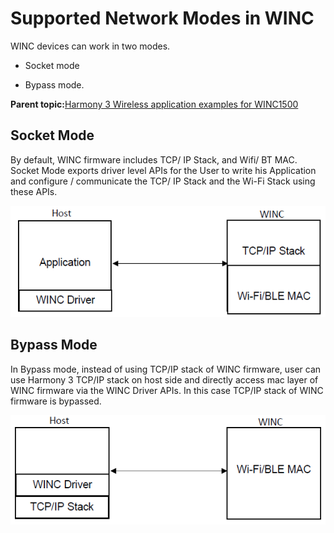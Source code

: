 # Supported Network Modes in WINC

WINC devices can work in two modes.

-   Socket mode

-   Bypass mode.


**Parent topic:**[Harmony 3 Wireless application examples for WINC1500](GUID-D41DC58E-4197-40C3-B2E5-298EE2491305.md)

## Socket Mode

By default, WINC firmware includes TCP/ IP Stack, and Wifi/ BT MAC.<br />Socket Mode exports driver level APIs for the User to write his Application and configure / communicate the TCP/ IP Stack and the Wi-Fi Stack using these APIs.

![](GUID-AA5DC7D2-E0C3-448A-9145-8A8BC1603867-low.png)

## Bypass Mode

In Bypass mode, instead of using TCP/IP stack of WINC firmware, user can use Harmony 3 TCP/IP stack on host side and directly access mac layer of WINC firmware via the WINC Driver APIs. In this case TCP/IP stack of WINC firmware is bypassed.

![](GUID-EB517BA8-98A9-46B7-B217-17A76E256862-low.png)


